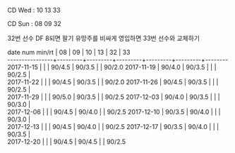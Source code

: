 CD Wed : 10 13 33

CD Sun : 08 09 32

32번 선수 DF 8되면 팔기
유망주를 비싸게 영입하면 33번 선수와 교체하기

date num min/rt |    08   |    09   |    10   |    13   |    32   |    33  
----------------+---------+---------+---------+---------+---------+--------
2017-11-15      |         |         |  90/4.5 |  90/3.5 |         |  90/2.0
2017-11-19      |  90/4.0 |  90/3.5 |         |         |  90/2.5 |        
2017-11-22      |         |         |  90/4.5 |  90/3.5 |         |  90/2.0
2017-11-26      |  90/4.5 |  90/3.5 |         |         |  90/2.5 |        
2017-11-29      |         |         |  90/5.0 |  90/3.5 |         |  90/2.5
2017-12-03      |  90/4.0 |  90/3.5 |         |         |  90/3.0 |        
2017-12-06      |         |         |  90/4.5 |  90/4.0 |         |  90/2.5
2017-12-10      |  90/3.5 |  90/4.0 |         |         |  90/3.0 |        
2017-12-13      |         |         |  90/4.5 |  90/4.0 |         |  90/2.5
2017-12-17      |  90/3.5 |  90/4.0 |         |         |  90/3.5 |        
2017-12-20      |         |         |  90/4.5 |  90/4.5 |         |  90/2.5

